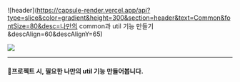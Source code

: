 ![header](https://capsule-render.vercel.app/api?type=slice&color=gradient&height=300&section=header&text=Common&fontSize=80&desc=나만의 common과 util 기능 만들기&descAlign=60&descAlignY=65)

<img src="https://img.shields.io/badge/Java-007396?style=flat-square&logo=Java&logoColor=white"/>

----------

#### :hammer:프로젝트 시, 필요한 나만의 util 기능 만들어봅니다.